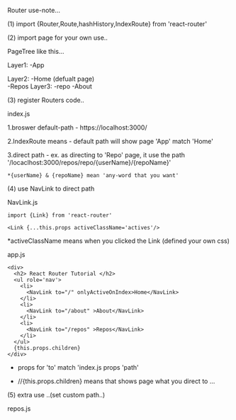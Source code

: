 Router use-note...

(1) import {Router,Route,hashHistory,IndexRoute} from 'react-router'

(2) import page for your own use..
  
  PageTree like this...
  
  Layer1:
  -App
  
  Layer2:
    -Home (defualt page)  
    -Repos
      Layer3:
      -repo
    -About
   
(3) register Routers code..

  index.js
  
  1.broswer default-path - https://localhost:3000/
  
  2.IndexRoute means - default path will show page 'App' match 'Home'
  
  3.direct path - ex. as directing to 'Repo' page, it use the path '/locaclhost:3000/repos/repo/{userName}/{repoName}'
  
    *{userName} & {repoName} mean 'any-word that you want'
  
  <Router history = {hashHistory}>
    <Route path="/" component={App}>
      <IndexRoute component={Home}/>
      <Route path="repos" component={Repos}>
        <Route path="repo/:userName/:repoName" component={Repo}/>
      </Route>
      <Route path="about" component={About}/>
    </Route>
  </Router>
  
(4) use NavLink to direct path
  
  NavLink.js
  
    import {Link} from 'react-router'
  
    <Link {...this.props activeClassName='actives'/>
  
  *activeClassName means when you clicked the Link (defined your own css)
    
  app.js
   
    <div>
      <h2> React Router Tutorial </h2>
      <ul role='nav'>
        <li>
          <NavLink to="/" onlyActiveOnIndex>Home</NavLink>
        </li>
        <li>
          <NavLink to="/about" >About</NavLink>
        </li>
        <li>
          <NavLink to="/repos" >Repos</NavLink>
        </li>
      </ul>
      {this.props.children}
    </div>
    
  * props for 'to' match 'index.js props 'path'
  
  * //{this.props.children} means that shows page what you direct to ...
  
  (5) extra use ..(set custom path..)
  
  repos.js
  
  
  
  
    
  
